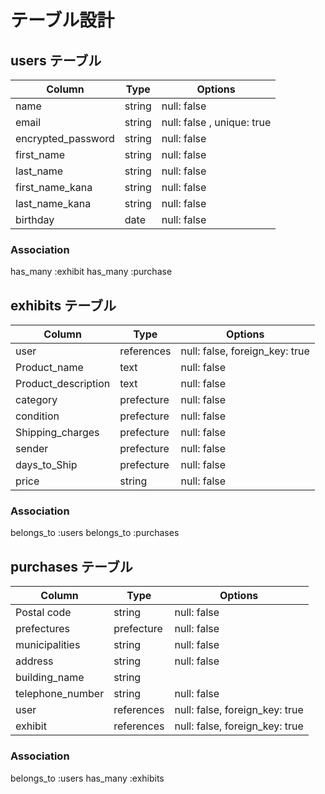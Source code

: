 # テーブル設計

## users テーブル

| Column             | Type   | Options                    |
| ------------------ | ------ | -------------------------- |
| name               | string | null: false                |
| email              | string | null: false , unique: true |
| encrypted_password | string | null: false                |
| first_name         | string | null: false                |
| last_name          | string | null: false                |
| first_name_kana    | string | null: false                |
| last_name_kana     | string | null: false                |
| birthday           | date   | null: false                |

### Association
has_many :exhibit
has_many :purchase

## exhibits テーブル

| Column             | Type   | Options                            |
| ------------------ | ------ | ---------------------------------- |
| user                | references | null: false, foreign_key: true|
| Product_name        | text       | null: false                   |
| Product_description | text       | null: false                   |
| category            | prefecture | null: false                   |
| condition           | prefecture | null: false                   |
| Shipping_charges    | prefecture | null: false                   |
| sender              | prefecture | null: false                   |
| days_to_Ship        | prefecture | null: false                   |
| price               | string     | null: false                   |

### Association
belongs_to :users
belongs_to :purchases

## purchases テーブル

| Column             | Type   | Options                            |
| ------------------ | ------ | ---------------------------------- |
| Postal code        | string | null: false                        |
| prefectures        | prefecture | null: false                    |
| municipalities     | string | null: false                        |
| address            | string | null: false                        |
| building_name      | string |                                    |
| telephone_number   | string | null: false                        |
| user               | references | null: false, foreign_key: true |
| exhibit            | references | null: false, foreign_key: true |

### Association
belongs_to :users
has_many :exhibits